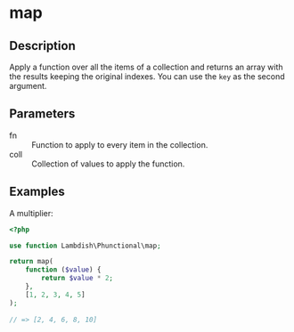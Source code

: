 # map

## Description
Apply a function over all the items of a collection and returns an array with the results keeping the original indexes.
You can use the `key` as the second argument.

## Parameters

<dl>
  <dt>fn</dt>
  <dd>Function to apply to every item in the collection.</dd>

  <dt>coll</dt>
  <dd>Collection of values to apply the function.</dd>
</dl>

## Examples

A multiplier:
```php
<?php

use function Lambdish\Phunctional\map;

return map(
    function ($value) {
        return $value * 2;
    }, 
    [1, 2, 3, 4, 5]
);
            
// => [2, 4, 6, 8, 10]
```
